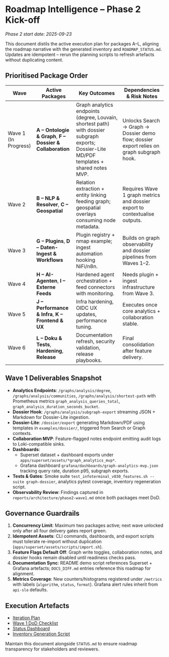 # Roadmap Intelligence – Phase 2 Kick-off

_Phase 2 start date: 2025-09-23_

This document distils the active execution plan for packages A–L, aligning the roadmap narrative with the generated inventory and
`ROADMAP_STATUS.md`. Updates are idempotent – rerun the planning scripts to refresh artefacts without duplicating content.

## Prioritised Package Order

| Wave | Active Packages | Key Outcomes | Dependencies & Risk Notes |
| --- | --- | --- | --- |
| Wave 1 (In Progress) | **A – Ontologie & Graph**, **F – Dossier & Collaboration** | Graph analytics endpoints (degree, Louvain, shortest path) with dossier subgraph exports; Dossier-Lite MD/PDF templates + shared notes MVP. | Unlocks Search → Graph → Dossier demo flow; dossier export relies on graph subgraph hook. |
| Wave 2 | **B – NLP & Resolver**, **C – Geospatial** | Relation extraction + entity linking feeding graph; geospatial overlays consuming node metadata. | Requires Wave 1 graph metrics and dossier export to contextualise outputs. |
| Wave 3 | **G – Plugins**, **D – Daten-Ingest & Workflows** | Plugin registry + nmap example; ingest automation hooking NiFi/n8n. | Builds on graph observability and dossier pipelines from Waves 1–2. |
| Wave 4 | **H – AI-Agenten**, **I – Externe Feeds** | Hardened agent orchestration + feed connectors with monitoring. | Needs plugin + ingest infrastructure from Wave 3. |
| Wave 5 | **J – Performance & Infra**, **K – Frontend & UX** | Infra hardening, OIDC UX updates, performance tuning. | Executes once core analytics + collaboration stable. |
| Wave 6 | **L – Doku & Tests**, **Hardening**, **Release** | Documentation refresh, security validation, release playbooks. | Final consolidation after feature delivery. |

## Wave 1 Deliverables Snapshot

- **Analytics Endpoints**: `/graphs/analysis/degree`, `/graphs/analysis/communities`, `/graphs/analysis/shortest-path` with Prometheus metrics `graph_analysis_queries_total`, `graph_analysis_duration_seconds_bucket`.
- **Dossier Hook**: `/graphs/analysis/subgraph-export` streaming JSON + Markdown for Dossier-Lite ingestion.
- **Dossier-Lite**: `/dossier/export` generating Markdown/PDF using templates in `examples/dossier/`, triggered from Search or Graph contexts.
- **Collaboration MVP**: Feature-flagged notes endpoint emitting audit logs to Loki-compatible sinks.
- **Dashboards**:
  - Superset dataset + dashboard exports under `apps/superset/assets/*graph_analytics_mvp*`.
  - Grafana dashboard `grafana/dashboards/graph-analytics-mvp.json` tracking query rate, duration p95, subgraph exports.
- **Tests & Gates**: Smoke suite `test_infoterminal_v030_features.sh --suite graph-dossier`, analytics pytest coverage, inventory regeneration script.
- **Observability Review**: Findings captured in `reports/architecture/phase2-wave1.md` once both packages meet DoD.

## Governance Guardrails

1. **Concurrency Limit**: Maximum two packages active; next wave unlocked only after all four delivery gates report green.
2. **Idempotent Assets**: CLI commands, dashboards, and export scripts must tolerate re-import without duplication (`apps/superset/assets/scripts/import.sh`).
3. **Feature Flags Default Off**: Graph write toggles, collaboration notes, and dossier hooks remain disabled until readiness checks pass.
4. **Documentation Sync**: README demo script references Superset + Grafana artefacts; `DOCS_DIFF.md` entries reference this roadmap for alignment.
5. **Metrics Coverage**: New counters/histograms registered under `/metrics` with labels (`algorithm`, `status`, `format`). Grafana alert rules inherit from `api-slo` defaults.

## Execution Artefacts

- [Iteration Plan](../backlog/phase2/ITERATION-01_PLAN.md)
- [Wave 1 DoD Checklist](../backlog/phase2/WAVE1_DOD_CHECKLIST.md)
- [Status Dashboard](../ROADMAP_STATUS.md)
- [Inventory Generation Script](../scripts/generate_inventory.py)

Maintain this document alongside `STATUS.md` to ensure roadmap transparency for stakeholders and reviewers.
